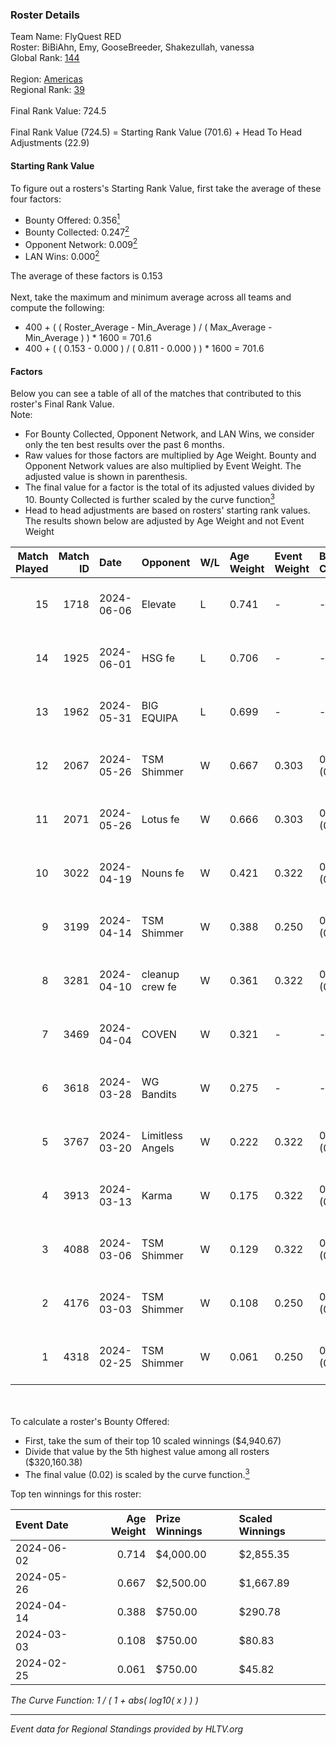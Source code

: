 ### Roster Details<br />
Team Name: FlyQuest RED<br />
Roster: BiBiAhn, Emy, GooseBreeder, Shakezullah, vanessa<br />
Global Rank: [144](../standings_global_2024_08_14.md)<br />
<br />
Region: [Americas]( ../standings_americas_2024_08_14.md)<br />
Regional Rank: [39]( ../standings_americas_2024_08_14.md)<br />
<br />
Final Rank Value:  724.5<br />
<br />
Final Rank Value (724.5) = Starting Rank Value (701.6) + Head To Head Adjustments (22.9)<br />

#### Starting Rank Value<br />
To figure out a rosters's Starting Rank Value, first take the average of these four factors:<br />
- Bounty Offered: 0.356[<sup>1</sup>](#table2)
- Bounty Collected: 0.247[<sup>2</sup>](#table1)
- Opponent Network: 0.009[<sup>2</sup>](#table1)
- LAN Wins: 0.000[<sup>2</sup>](#table1)

The average of these factors is 0.153<br />
<br />
Next, take the maximum and minimum average across all teams and compute the following:<br />
- 400 + ( ( Roster_Average - Min_Average ) / ( Max_Average - Min_Average ) ) * 1600 = 701.6
- 400 + ( ( 0.153 - 0.000 ) / ( 0.811 - 0.000 ) ) * 1600 = 701.6


#### Factors<br />
Below you can see a table of all of the matches that contributed to this roster's Final Rank Value.<br />
Note:<br />

- For Bounty Collected, Opponent Network, and LAN Wins, we consider only the ten best results over the past 6 months.
- Raw values for those factors are multiplied by Age Weight. Bounty and Opponent Network values are also multiplied by Event Weight. The adjusted value is shown in parenthesis.
- The final value for a factor is the total of its adjusted values divided by 10. Bounty Collected is further scaled by the curve function[<sup>3</sup>](#curveFunction)
- Head to head adjustments are based on rosters' starting rank values. The results shown below are adjusted by Age Weight and not Event Weight
<span id="table1"></span><br />


| Match Played | Match ID | Date       | Opponent         | W/L | Age Weight | Event Weight | Bounty Collected | Opponent Network | LAN Wins  | H2H Adj. | Roster                                           |
| -: | -: | :- | :- | :- | :- | :- | :- | :- | :- | -: | :- |
|           15 |     1718 | 2024-06-06 | Elevate          | L   | 0.741      | -            | -                | -                | -         |    -4.72 | BiBiAhn, Emy, GooseBreeder, Shakezullah, vanessa |
|           14 |     1925 | 2024-06-01 | HSG fe           | L   | 0.706      | -            | -                | -                | -         |    -9.10 | BiBiAhn, Emy, GooseBreeder, Kaoday, vanessa      |
|           13 |     1962 | 2024-05-31 | BIG EQUIPA       | L   | 0.699      | -            | -                | -                | -         |   -10.76 | BiBiAhn, Emy, GooseBreeder, Kaoday, vanessa      |
|           12 |     2067 | 2024-05-26 | TSM Shimmer      | W   | 0.667      | 0.303        | 0.019 (0.004)    | 0.176 (0.036)    | 0 (0.000) |     9.90 | BiBiAhn, Emy, GooseBreeder, Kaoday, vanessa      |
|           11 |     2071 | 2024-05-26 | Lotus fe         | W   | 0.666      | 0.303        | 0.004 (0.001)    | 0.035 (0.007)    | 0 (0.000) |     7.60 | BiBiAhn, Emy, GooseBreeder, Kaoday, vanessa      |
|           10 |     3022 | 2024-04-19 | Nouns fe         | W   | 0.421      | 0.322        | 0.003 (0.000)    | 0.026 (0.004)    | 0 (0.000) |     4.81 | BiBiAhn, Emy, GooseBreeder, Kaoday, vanessa      |
|            9 |     3199 | 2024-04-14 | TSM Shimmer      | W   | 0.388      | 0.250        | 0.019 (0.002)    | 0.176 (0.017)    | 0 (0.000) |     5.89 | BiBiAhn, Emy, GooseBreeder, Kaoday, vanessa      |
|            8 |     3281 | 2024-04-10 | cleanup crew fe  | W   | 0.361      | 0.322        | 0.002 (0.000)    | 0.015 (0.002)    | 0 (0.000) |     4.03 | BiBiAhn, Emy, GooseBreeder, Kaoday, vanessa      |
|            7 |     3469 | 2024-04-04 | COVEN            | W   | 0.321      | -            | -                | -                | 0 (0.000) |     2.52 | BiBiAhn, Emy, GooseBreeder, Kaoday, vanessa      |
|            6 |     3618 | 2024-03-28 | WG Bandits       | W   | 0.275      | -            | -                | -                | 0 (0.000) |     3.08 | BiBiAhn, Emy, GooseBreeder, Kaoday, vanessa      |
|            5 |     3767 | 2024-03-20 | Limitless Angels | W   | 0.222      | 0.322        | 0.002 (0.000)    | 0.037 (0.003)    | 0 (0.000) |     2.78 | BiBiAhn, Emy, GooseBreeder, Kaoday, vanessa      |
|            4 |     3913 | 2024-03-13 | Karma            | W   | 0.175      | 0.322        | 0.003 (0.000)    | 0.058 (0.003)    | 0 (0.000) |     2.26 | BiBiAhn, Emy, GooseBreeder, Kaoday, vanessa      |
|            3 |     4088 | 2024-03-06 | TSM Shimmer      | W   | 0.129      | 0.322        | 0.019 (0.001)    | 0.176 (0.007)    | 0 (0.000) |     1.97 | BiBiAhn, Emy, GooseBreeder, Kaoday, vanessa      |
|            2 |     4176 | 2024-03-03 | TSM Shimmer      | W   | 0.108      | 0.250        | 0.019 (0.001)    | 0.176 (0.005)    | -         |     1.66 | BiBiAhn, Emy, GooseBreeder, Kaoday, vanessa      |
|            1 |     4318 | 2024-02-25 | TSM Shimmer      | W   | 0.061      | 0.250        | 0.019 (0.000)    | 0.176 (0.003)    | -         |     0.95 | BiBiAhn, Emy, GooseBreeder, Kaoday, vanessa      |

<br />
<span id="table2"></span><br />
To calculate a roster's Bounty Offered:<br />

- First, take the sum of their top 10 scaled winnings ($4,940.67)
- Divide that value by the 5th highest value among all rosters ($320,160.38)
- The final value (0.02) is scaled by the curve function.[<sup>3</sup>](#curveFunction)

Top ten winnings for this roster:<br />

| Event Date | Age Weight | Prize Winnings | Scaled Winnings |
| :- | -: | :- | :- |
| 2024-06-02 |      0.714 | $4,000.00      | $2,855.35       |
| 2024-05-26 |      0.667 | $2,500.00      | $1,667.89       |
| 2024-04-14 |      0.388 | $750.00        | $290.78         |
| 2024-03-03 |      0.108 | $750.00        | $80.83          |
| 2024-02-25 |      0.061 | $750.00        | $45.82          |


<span id="curveFunction"></span>_The Curve Function: 1 / ( 1 + abs( log10( x ) ) )_<br />

---
_Event data for Regional Standings provided by HLTV.org_<br />

